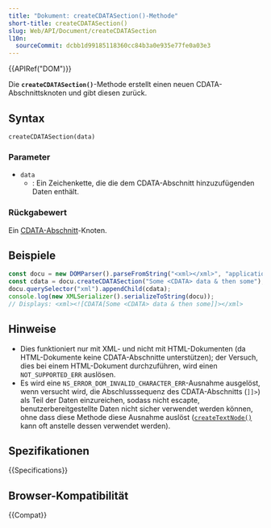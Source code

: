 ```yaml
---
title: "Dokument: createCDATASection()-Methode"
short-title: createCDATASection()
slug: Web/API/Document/createCDATASection
l10n:
  sourceCommit: dcbb1d99185118360cc84b3a0e935e77fe0a03e3
---
```


{{APIRef("DOM")}}

Die **`createCDATASection()`**-Methode erstellt einen neuen CDATA-Abschnittsknoten und gibt diesen zurück.

## Syntax

```js-nolint
createCDATASection(data)
```

### Parameter

- `data`
  - : Ein Zeichenkette, die die dem CDATA-Abschnitt hinzuzufügenden Daten enthält.

### Rückgabewert

Ein [CDATA-Abschnitt](/de/docs/Web/API/CDATASection)-Knoten.

## Beispiele

```js
const docu = new DOMParser().parseFromString("<xml></xml>", "application/xml");
const cdata = docu.createCDATASection("Some <CDATA> data & then some");
docu.querySelector("xml").appendChild(cdata);
console.log(new XMLSerializer().serializeToString(docu));
// Displays: <xml><![CDATA[Some <CDATA> data & then some]]></xml>
```

## Hinweise

- Dies funktioniert nur mit XML- und nicht mit HTML-Dokumenten (da HTML-Dokumente keine
  CDATA-Abschnitte unterstützen); der Versuch, dies bei einem HTML-Dokument durchzuführen, wird
  einen `NOT_SUPPORTED_ERR` auslösen.
- Es wird eine `NS_ERROR_DOM_INVALID_CHARACTER_ERR`-Ausnahme ausgelöst, wenn versucht wird,
  die Abschlusssequenz des CDATA-Abschnitts (`]]>`) als Teil der Daten einzureichen, sodass
  nicht escapte, benutzerbereitgestellte Daten nicht sicher verwendet werden können, ohne dass
  diese Methode diese Ausnahme auslöst ([`createTextNode()`](/de/docs/Web/API/Document/createTextNode) kann oft anstelle dessen verwendet werden).

## Spezifikationen

{{Specifications}}

## Browser-Kompatibilität

{{Compat}}
